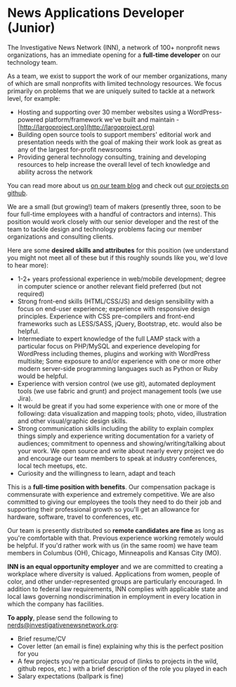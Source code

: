 # News Applications Developer (Junior)

The Investigative News Network (INN), a network of 100+ nonprofit news organizations, has an immediate opening for a **full-time developer** on our technology team.

As a team, we exist to support the work of our member organizations, many of which are small nonprofits with limited technology resources. We focus primarily on problems that we are uniquely suited to tackle at a network level, for example:

-  Hosting and supporting over 30 member websites using a WordPress-powered platform/framework we've built and maintain - [http://largoproject.org](http://largoproject.org)
-  Building open source tools to support members' editorial work and presentation needs with the goal of making their work look as great as any of the largest for-profit newsrooms
-  Providing general technology consulting, training and developing resources to help increase the overall level of tech knowledge and ability across the network

You can read more about us [on our team blog](http://nerds.investigativenewsnetwork.org) and check out [our projects on github](http://github.com/inn).

We are a small (but growing!) team of makers (presently three, soon to be four full-time employees with a handful of contractors and interns). This position would work closely with our senior developer and the rest of the team to tackle design and technology problems facing our member organizations and consulting clients.

Here are some **desired skills and attributes** for this position (we understand you might not meet all of these but if this roughly sounds like you, we'd love to hear more):

-  1-2+ years professional experience in web/mobile development; degree in computer science or another relevant field preferred (but not required)
-  Strong front-end skills (HTML/CSS/JS) and design sensibility with a focus on end-user experience; experience with responsive design principles. Experience with CSS pre-compilers and front-end frameworks such as LESS/SASS, jQuery, Bootstrap, etc. would also be helpful.
-  Intermediate to expert knowledge of the full LAMP stack with a particular focus on PHP/MySQL and experience developing for WordPress including themes, plugins and working with WordPress multisite; Some exposure to and/or experience with one or more other modern server-side programming languages such as Python or Ruby would be helpful.
-  Experience with version control (we use git), automated deployment tools (we use fabric and grunt) and project management tools (we use Jira).
-  It would be great if you had some experience with one or more of the following: data visualization and mapping tools; photo, video, illustration and other visual/graphic design skills.
-  Strong communication skills including the ability to explain complex things simply and experience writing documentation for a variety of audiences; commitment to openness and showing/writing/talking about your work. We open source and write about nearly every project we do and encourage our team members to speak at industry conferences, local tech meetups, etc.
-  Curiosity and the willingness to learn, adapt and teach

This is a **full-time position with benefits**. Our compensation package is commensurate with experience and extremely competitive. We are also committed to giving our employees the tools they need to do their job and supporting their professional growth so you'll get an allowance for hardware, software, travel to conferences, etc.

Our team is presently distributed so **remote candidates are fine** as long as you're comfortable with that. Previous experience working remotely would be helpful. If you'd rather work with us (in the same room) we have team members in Columbus (OH), Chicago, Minneapolis and Kansas City (MO).

**INN is an equal opportunity employer** and we are committed to creating a workplace where diversity is valued. Applications from women, people of color, and other under-represented groups are particularly encouraged. In addition to federal law requirements, INN complies with applicable state and local laws governing nondiscrimination in employment in every location in which the company has facilities.

**To apply**, please send the following to [nerds@investigativenewsnetwork.org](mailto:nerds@investigativenewsnetwork.org):

-  Brief resume/CV
-  Cover letter (an email is fine) explaining why this is the perfect position for you
-  A few projects you're particular proud of (links to projects in the wild, github repos, etc.) with a brief description of the role you played in each
-  Salary expectations (ballpark is fine)
